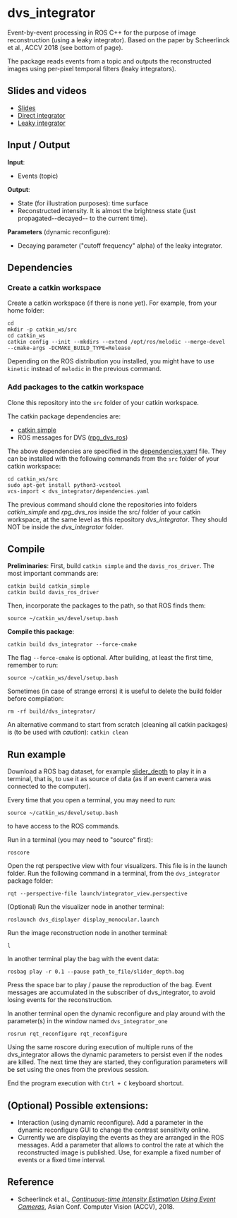 # dvs_integrator

Event-by-event processing in ROS C++ for the purpose of image reconstruction (using a leaky integrator). Based on the paper by Scheerlinck et al., ACCV 2018 (see bottom of page).

The package reads events from a topic and outputs the reconstructed images using per-pixel temporal filters (leaky integrators).

## Slides and videos
- [Slides](https://drive.google.com/file/d/1MtbzVMKebJq2I0FaG6CtmH0gEomAJ19h/view)
- [Direct integrator](https://youtu.be/BNwFeG4CSE4)
- [Leaky integrator](https://youtu.be/4u-I9LNW4gw)

## Input / Output
**Input**:
- Events (topic)

**Output**:
- State (for illustration purposes): time surface
- Reconstructed intensity. It is almost the brightness state (just propagated--decayed-- to the current time).

**Parameters** (dynamic reconfigure):
- Decaying parameter ("cutoff frequency" alpha) of the leaky integrator.

## Dependencies

### Create a catkin workspace

Create a catkin workspace (if there is none yet). For example, from your home folder:

	cd
	mkdir -p catkin_ws/src
	cd catkin_ws
	catkin config --init --mkdirs --extend /opt/ros/melodic --merge-devel --cmake-args -DCMAKE_BUILD_TYPE=Release

Depending on the ROS distribution you installed, you might have to use `kinetic` instead of `melodic` in the previous command.

### Add packages to the catkin workspace

Clone this repository into the `src` folder of your catkin workspace.

The catkin package dependencies are:
- [catkin simple](https://github.com/catkin/catkin_simple)
- ROS messages for DVS ([rpg_dvs_ros](https://github.com/uzh-rpg/rpg_dvs_ros))

The above dependencies are specified in the [dependencies.yaml](dependencies.yaml) file. They can be installed with the following commands from the `src` folder of your catkin workspace:

	cd catkin_ws/src
	sudo apt-get install python3-vcstool
	vcs-import < dvs_integrator/dependencies.yaml

The previous command should clone the repositories into folders *catkin_simple* and *rpg_dvs_ros* inside the src/ folder of your catkin workspace, at the same level as this repository *dvs_integrator*. They should NOT be inside the *dvs_integrator* folder.


## Compile

**Preliminaries**:
First, build `catkin simple` and the `davis_ros_driver`. The most important commands are:

	catkin build catkin_simple
	catkin build davis_ros_driver

Then, incorporate the packages to the path, so that ROS finds them:

	source ~/catkin_ws/devel/setup.bash

**Compile this package**:

	catkin build dvs_integrator --force-cmake

The flag `--force-cmake` is optional.
After building, at least the first time, remember to run:

	source ~/catkin_ws/devel/setup.bash

Sometimes (in case of strange errors) it is useful to delete the build folder before compilation:

	rm -rf build/dvs_integrator/

An alternative command to start from scratch (cleaning all catkin packages) is (to be used with *caution*): `catkin clean`


## Run example
Download a ROS bag dataset, for example [slider_depth](http://rpg.ifi.uzh.ch/datasets/davis/slider_depth.bag) to play it in a terminal, that is, to use it as source of data (as if an event camera was connected to the computer).

Every time that you open a terminal, you may need to run:

	source ~/catkin_ws/devel/setup.bash

to have access to the ROS commands.

Run in a terminal (you may need to "source" first):

	roscore

Open the rqt perspective view with four visualizers. This file is in the launch folder. Run the following command in a terminal, from the `dvs_integrator` package folder:

	rqt --perspective-file launch/integrator_view.perspective

(Optional) Run the visualizer node in another terminal:

	roslaunch dvs_displayer display_monocular.launch

Run the image reconstruction node in another terminal:

	l

In another terminal play the bag with the event data:

	rosbag play -r 0.1 --pause path_to_file/slider_depth.bag

Press the space bar to  play / pause the reproduction of the bag. Event messages are accumulated in the subscriber of dvs_integrator, to avoid losing events for the reconstruction.

In another terminal open the dynamic reconfigure and play around with the parameter(s) in the window named `dvs_integrator_one`

	rosrun rqt_reconfigure rqt_reconfigure

Using the same roscore during execution of multiple runs of the dvs_integrator allows the dynamic parameters to persist even if the nodes are killed. The next time they are started, they configuration parameters will be set using the ones from the previous session.

End the program execution with `Ctrl + C` keyboard shortcut.


## (Optional) Possible extensions:
- Interaction (using dynamic reconfigure). Add a parameter in the dynamic reconfigure GUI to change the contrast sensitivity online.
- Currently we are displaying the events as they are arranged in the ROS messages. Add a parameter that allows to control the rate at which the reconstructed image is published. Use, for example a fixed number of events or a fixed time interval.


## Reference
- Scheerlinck et al., *[Continuous-time Intensity Estimation Using Event Cameras](https://www.cedricscheerlinck.com/continuous-time-intensity-estimation)*, Asian Conf. Computer Vision (ACCV), 2018.
